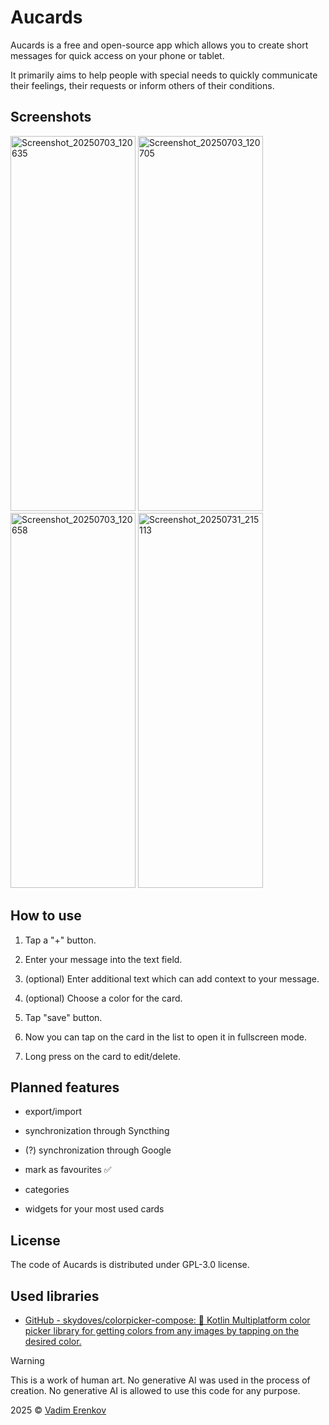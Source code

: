 # Aucards

Aucards is a free and open-source app which allows you to create short messages for quick access on your phone or tablet.

It primarily aims to help people with special needs to quickly communicate their feelings, their requests or inform others of their conditions.

## Screenshots

<img width="200" height="600" alt="Screenshot_20250703_120635" src="https://github.com/user-attachments/assets/2f37c198-4db5-48d9-ac82-e69ac440c096" /> <img width="200" height="600" alt="Screenshot_20250703_120705" src="https://github.com/user-attachments/assets/e40e835c-c224-40ad-a4bc-589fbc9650bc" /> <img width="200" height="600" alt="Screenshot_20250703_120658" src="https://github.com/user-attachments/assets/65bdd2b2-7615-4232-b147-7be5eecb1b29" />  <img width="200" height="600" alt="Screenshot_20250731_215113" src="https://github.com/user-attachments/assets/2e0d0db1-0aeb-4f6e-b949-db1bb1cde5b4" />

## How to use

1. Tap a "+" button.

2. Enter your message into the text field.

3. (optional) Enter additional text which can add context to your message.

4. (optional) Choose a color for the card.

5. Tap "save" button.

6. Now you can tap on the card in the list to open it in fullscreen mode.

7. Long press on the card to edit/delete.

## Planned features

- export/import

- synchronization through Syncthing

- (?) synchronization through Google

- mark as favourites ✅

- categories

- widgets for your most used cards

## License

The code of Aucards is distributed under GPL-3.0 license.

## Used libraries

- [GitHub - skydoves/colorpicker-compose: 🎨 Kotlin Multiplatform color picker library for getting colors from any images by tapping on the desired color.](https://github.com/skydoves/colorpicker-compose)

> [!WARNING]
> This is a work of human art. No generative AI was used in the process of creation. No generative AI is allowed to use this code for any purpose.

2025 © [Vadim Erenkov](https://github.com/vadimerenkov)
